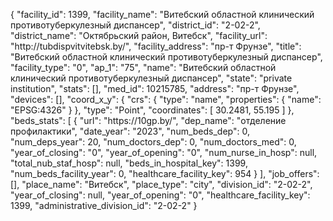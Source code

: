 {
    "facility_id": 1399,
    "facility_name": "Витебский областной клинический противотуберкулезный диспансер",
    "district_id": "2-02-2",
    "district_name": "Октябрьский район, Витебск",
    "facility_url": "http:\/\/tubdispvitvitebsk.by\/",
    "facility_address": "пр-т Фрунзе",
    "title": "Витебский областной клинический противотуберкулезный диспансер",
    "facility_type": "0",
    "ap_1": "75",
    "name": "Витебский областной клинический противотуберкулезный диспансер",
    "state": "private institution",
    "stats": [],
    "med_id": 10215785,
    "address": "пр-т Фрунзе",
    "devices": [],
    "coord_x_y": {
        "crs": {
            "type": "name",
            "properties": {
                "name": "EPSG:4326"
            }
        },
        "type": "Point",
        "coordinates": [
            30.2481,
            55.195
        ]
    },
    "beds_stats": [
        {
            "url": "https:\/\/10gp.by\/",
            "dep_name": "отделение профилактики",
            "date_year": "2023",
            "num_beds_dep": 0,
            "num_deps_year": 20,
            "num_doctors_dep": 0,
            "num_doctors_med": 0,
            "year_of_closing": "0",
            "year_of_opening": "0",
            "num_nurse_in_hosp": null,
            "total_nub_staf_hosp": null,
            "beds_in_hospital_key": 1399,
            "num_beds_facility_year": 0,
            "healthcare_facility_key": 954
        }
    ],
    "job_offers": [],
    "place_name": "Витебск",
    "place_type": "city",
    "division_id": "2-02-2",
    "year_of_closing": null,
    "year_of_opening": "0",
    "healthcare_facility_key": 1399,
    "administrative_division_id": "2-02-2"
}